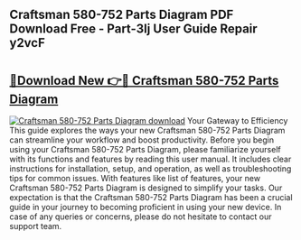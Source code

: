 ## Craftsman 580-752 Parts Diagram PDF Download Free - Part-3Ij User Guide Repair y2vcF

# <h2><a href="http://dfkj90k.blite.top/?on=Craftsman+580-752+Parts+Diagram">🔗Download New 👉🔴 Craftsman 580-752 Parts Diagram</a></h2>

[![Craftsman 580-752 Parts Diagram download](https://i.imgur.com/lujVjoI.png)](http://dfkj90k.blite.top/?on=Craftsman+580-752+Parts+Diagram)
Your Gateway to Efficiency This guide explores the ways your new Craftsman 580-752 Parts Diagram can streamline your workflow and boost productivity. Before you begin using your Craftsman 580-752 Parts Diagram, please familiarize yourself with its functions and features by reading this user manual. It includes clear instructions for installation, setup, and operation, as well as troubleshooting tips for common issues. With features like list of features, your new Craftsman 580-752 Parts Diagram is designed to simplify your tasks. Our expectation is that the Craftsman 580-752 Parts Diagram has been a crucial guide in your journey to becoming proficient in using your new device. In case of any queries or concerns, please do not hesitate to contact our support team.
